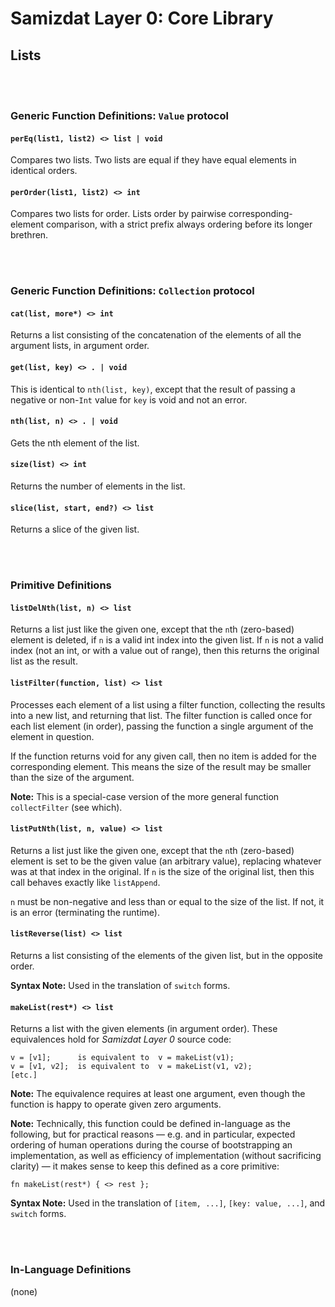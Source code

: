 Samizdat Layer 0: Core Library
==============================

Lists
-----

<br><br>
### Generic Function Definitions: `Value` protocol

#### `perEq(list1, list2) <> list | void`

Compares two lists. Two lists are equal if they have equal elements in
identical orders.

#### `perOrder(list1, list2) <> int`

Compares two lists for order. Lists order by pairwise corresponding-element
comparison, with a strict prefix always ordering before its longer brethren.


<br><br>
### Generic Function Definitions: `Collection` protocol

#### `cat(list, more*) <> int`

Returns a list consisting of the concatenation of the elements
of all the argument lists, in argument order.

#### `get(list, key) <> . | void`

This is identical to `nth(list, key)`, except that the result of passing
a negative or non-`Int` value for `key` is void and not an error.

#### `nth(list, n) <> . | void`

Gets the nth element of the list.

#### `size(list) <> int`

Returns the number of elements in the list.

#### `slice(list, start, end?) <> list`

Returns a slice of the given list.


<br><br>
### Primitive Definitions

#### `listDelNth(list, n) <> list`

Returns a list just like the given one, except that the `n`th
(zero-based) element is deleted, if `n` is a valid int index into
the given list. If `n` is not a valid index (not an int, or with
a value out of range), then this returns the original list as the
result.

#### `listFilter(function, list) <> list`

Processes each element of a list using a filter function, collecting
the results into a new list, and returning that list. The filter function
is called once for each list element (in order), passing the function a
single argument of the element in question.

If the function returns void for any given call, then no item is added for
the corresponding element. This means the size of the result may be
smaller than the size of the argument.

**Note:** This is a special-case version of the more general function
`collectFilter` (see which).

#### `listPutNth(list, n, value) <> list`

Returns a list just like the given one, except that the `n`th
(zero-based) element is set to be the given value (an arbitrary
value), replacing whatever was at that index in the original. If
`n` is the size of the original list, then this call behaves
exactly like `listAppend`.

`n` must be non-negative and less than or equal to the size of the
list. If not, it is an error (terminating the runtime).

#### `listReverse(list) <> list`

Returns a list consisting of the elements of the given list, but in the
opposite order.

**Syntax Note:** Used in the translation of `switch` forms.

#### `makeList(rest*) <> list`

Returns a list with the given elements (in argument order).
These equivalences hold for *Samizdat Layer 0* source code:

```
v = [v1];      is equivalent to  v = makeList(v1);
v = [v1, v2];  is equivalent to  v = makeList(v1, v2);
[etc.]
```

**Note:** The equivalence requires at least one argument, even though
the function is happy to operate given zero arguments.

**Note:** Technically, this function could be defined in-language as the
following, but for practical reasons &mdash; e.g. and in particular,
expected ordering of human operations during the course of
bootstrapping an implementation, as well as efficiency of
implementation (without sacrificing clarity) &mdash; it makes sense to
keep this defined as a core primitive:

```
fn makeList(rest*) { <> rest };
```

**Syntax Note:** Used in the translation of `[item, ...]`,
`[key: value, ...]`, and `switch` forms.


<br><br>
### In-Language Definitions

(none)
